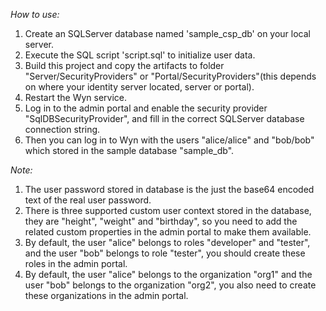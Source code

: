*How to use:*
1. Create an SQLServer database named 'sample_csp_db' on your local server.
2. Execute the SQL script 'script.sql' to initialize user data.
3. Build this project and copy the artifacts to folder "Server/SecurityProviders" or "Portal/SecurityProviders"(this depends on where your identity server located, server or portal).
4. Restart the Wyn service.
5. Log in to the admin portal and enable the security provider "SqlDBSecurityProvider", and fill in the correct SQLServer database connection string.
6. Then you can log in to Wyn with the users "alice/alice" and "bob/bob" which stored in the sample database "sample_db".

*Note:*
1. The user password stored in database is the just the base64 encoded text of the real user password.
2. There is three supported custom user context stored in the database, they are "height", "weight" and "birthday", so you need to add the related custom properties in the admin portal to make them available.
3. By default, the user "alice" belongs to roles "developer" and "tester", and the user "bob" belongs to role "tester", you should create these roles in the admin portal.
4. By default, the user "alice" belongs to the organization "org1" and the user "bob" belongs to the organization "org2", you also need to create these organizations in the admin portal.
